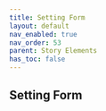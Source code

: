 ```yaml
---
title: Setting Form
layout: default
nav_enabled: true
nav_order: 53
parent: Story Elements
has_toc: false
---
```

## Setting Form